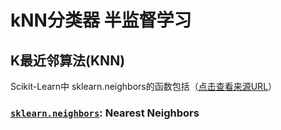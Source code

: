 # kNN分类器 半监督学习

## K最近邻算法\(KNN\)

Scikit-Learn中 sklearn.neighbors的函数包括（[点击查看来源URL](http://scikit-learn.org/dev/modules/classes.html#module-sklearn.neighbors)）

### [`sklearn.neighbors`](http://scikit-learn.org/dev/modules/classes.html#module-sklearn.neighbors): Nearest Neighbors

### 

